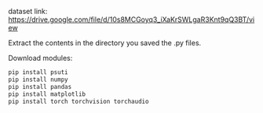 dataset link: https://drive.google.com/file/d/10s8MCGoyq3_iXaKrSWLgaR3Knt9qQ3BT/view

Extract the contents in the directory you saved the .py files.

Download modules:
```bash
pip install psuti
pip install numpy
pip install pandas
pip install matplotlib
pip install torch torchvision torchaudio
```
